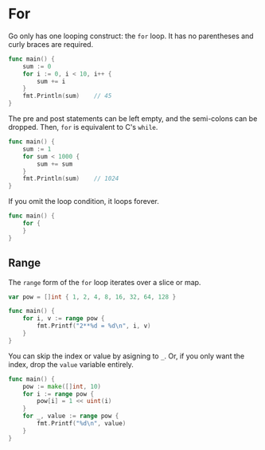 # For

Go only has one looping construct: the `for` loop. It has no parentheses and curly braces are required.

``` go
func main() {
    sum := 0
    for i := 0, i < 10, i++ {
        sum += i
    }
    fmt.Println(sum)    // 45
}
```

The pre and post statements can be left empty, and the semi-colons can be dropped. Then, `for` is equivalent to C's `while`.

``` go
func main() {
    sum := 1
    for sum < 1000 {
        sum += sum
    }
    fmt.Println(sum)    // 1024
}
```

If you omit the loop condition, it loops forever.

``` go
func main() {
    for {
    }
}
```

## Range

The `range` form of the `for` loop iterates over a slice or map.

``` go
var pow = []int { 1, 2, 4, 8, 16, 32, 64, 128 }

func main() {
    for i, v := range pow {
        fmt.Printf("2**%d = %d\n", i, v)
    }
}
```

You can skip the index or value by asigning to `_`. Or, if you only want the index, drop the `value` variable entirely.

``` go
func main() {
    pow := make([]int, 10)
    for i := range pow {
        pow[i] = 1 << uint(i)
    }
    for _, value := range pow {
        fmt.Printf("%d\n", value)
    }
}
```
